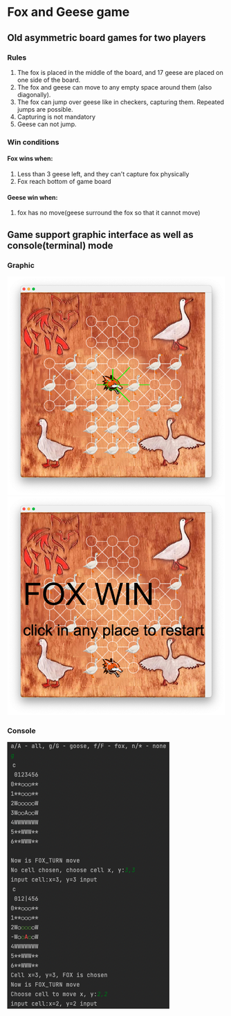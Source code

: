 # Fox and Geese game
## Old asymmetric board games for two players
### Rules
1) The fox is placed in the middle of the board, and 17 geese are placed on one 
side of the board.
2) The fox and geese can move to any empty space around them (also diagonally).
3) The fox can jump over geese like in checkers, capturing them. Repeated jumps are possible.
4) Capturing is not mandatory
5) Geese can not jump.
### Win conditions
#### Fox wins when:
1) Less than 3 geese left, and they can't capture fox physically
2) Fox reach bottom of game board   
#### Geese win when:
1) fox has no move(geese surround the fox so that it cannot move)

## Game support graphic interface as well as console(terminal) mode
### Graphic
![graphic](readme_imgs/graphic.png)
![graphic_wins](readme_imgs/graphic_fox_win.png)
### Console
![console](readme_imgs/console.png)